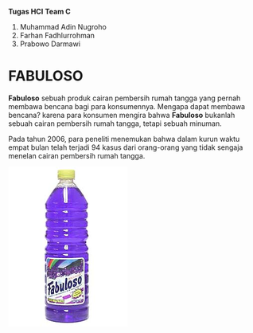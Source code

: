 **Tugas HCI**
**Team C**
1. Muhammad Adin Nugroho
2. Farhan Fadhlurrohman 
3. Prabowo Darmawi

# FABULOSO

**Fabuloso** sebuah produk cairan pembersih rumah tangga yang pernah membawa bencana bagi para konsumennya. 
Mengapa dapat membawa bencana? karena para konsumen mengira bahwa **Fabuloso** bukanlah sebuah cairan pembersih
rumah tangga, tetapi sebuah minuman.

Pada tahun 2006, para peneliti menemukan bahwa dalam kurun waktu empat bulan telah terjadi 94 kasus dari 
orang-orang yang tidak sengaja menelan cairan pembersih rumah tangga.

![Fabuloso](https://github.com/RealizeID/HCI/blob/master/Fabuloso.jpg)

